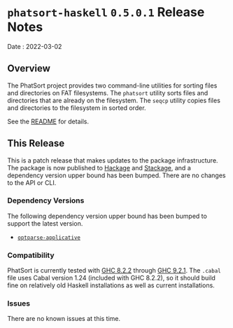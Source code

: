 # `phatsort-haskell` `0.5.0.1` Release Notes

Date
: 2022-03-02

## Overview

The PhatSort project provides two command-line utilities for sorting files and
directories on FAT filesystems.  The `phatsort` utility sorts files and
directories that are already on the filesystem.  The `seqcp` utility copies
files and directories to the filesystem in sorted order.

See the [README][] for details.

[README]: <https://github.com/ExtremaIS/phatsort-haskell#readme>

## This Release

This is a patch release that makes updates to the package infrastructure.  The
package is now published to [Hackage][] and [Stackage][], and a dependency
version upper bound has been bumped.  There are no changes to the API or CLI.

[Hackage]: <https://hackage.haskell.org/package/phatsort>
[Stackage]: <https://stackage.org/package/phatsort>

### Dependency Versions

The following dependency version upper bound has been bumped to support the
latest version.

* [`optparse-applicative`](https://hackage.haskell.org/package/optparse-applicative)

### Compatibility

PhatSort is currently tested with [GHC 8.2.2][] through [GHC 9.2.1][].  The
`.cabal` file uses Cabal version 1.24 (included with GHC 8.2.2), so it should
build fine on relatively old Haskell installations as well as current
installations.

[GHC 8.2.2]: <https://www.haskell.org/ghc/download_ghc_8_2_2.html>
[GHC 9.2.1]: <https://www.haskell.org/ghc/download_ghc_9_2_1.html>

### Issues

There are no known issues at this time.
